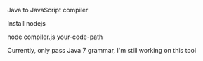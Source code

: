 Java to JavaScript compiler

Install nodejs

node compiler.js your-code-path


Currently, only pass Java 7 grammar, I'm still working on this tool
